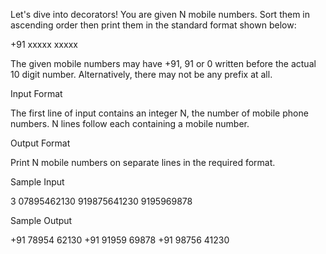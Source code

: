 Let's dive into decorators! You are given N mobile numbers. Sort them in ascending order then print them in the standard format shown below:

+91 xxxxx xxxxx

The given mobile numbers may have +91, 91 or 0 written before the actual 10 digit number. Alternatively, there may not be any prefix at all.

Input Format

The first line of input contains an integer N, the number of mobile phone numbers.
N lines follow each containing a mobile number.

Output Format

Print N mobile numbers on separate lines in the required format.

Sample Input

3
07895462130
919875641230
9195969878

Sample Output

+91 78954 62130
+91 91959 69878
+91 98756 41230